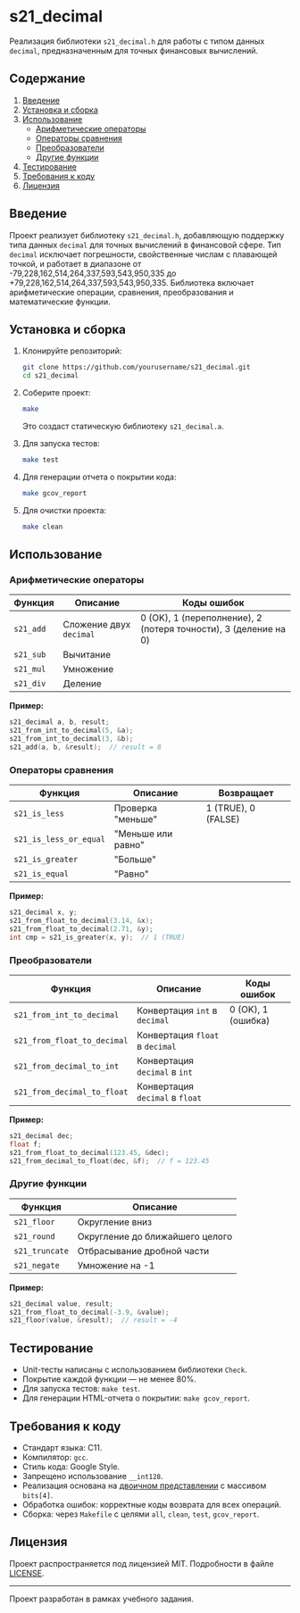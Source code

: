 # s21_decimal

Реализация библиотеки `s21_decimal.h` для работы с типом данных `decimal`, предназначенным для точных финансовых вычислений.

## Содержание

1. [Введение](#введение)
2. [Установка и сборка](#установка-и-сборка)
3. [Использование](#использование)
   - [Арифметические операторы](#арифметические-операторы)
   - [Операторы сравнения](#операторы-сравнения)
   - [Преобразователи](#преобразователи)
   - [Другие функции](#другие-функции)
4. [Тестирование](#тестирование)
5. [Требования к коду](#требования-к-коду)
6. [Лицензия](#лицензия)

## Введение

Проект реализует библиотеку `s21_decimal.h`, добавляющую поддержку типа данных `decimal` для точных вычислений в финансовой сфере. Тип `decimal` исключает погрешности, свойственные числам с плавающей точкой, и работает в диапазоне от -79,228,162,514,264,337,593,543,950,335 до +79,228,162,514,264,337,593,543,950,335. Библиотека включает арифметические операции, сравнения, преобразования и математические функции.

## Установка и сборка

1. Клонируйте репозиторий:
   ```bash
   git clone https://github.com/yourusername/s21_decimal.git
   cd s21_decimal
   ```

2. Соберите проект:
   ```bash
   make
   ```

   Это создаст статическую библиотеку `s21_decimal.a`.

3. Для запуска тестов:
   ```bash
   make test
   ```

4. Для генерации отчета о покрытии кода:
   ```bash
   make gcov_report
   ```

5. Для очистки проекта:
   ```bash
   make clean
   ```

## Использование

### Арифметические операторы

| Функция | Описание | Коды ошибок |
| ------ | ------ | ------ |
| `s21_add` | Сложение двух `decimal` | 0 (OK), 1 (переполнение), 2 (потеря точности), 3 (деление на 0) |
| `s21_sub` | Вычитание | |
| `s21_mul` | Умножение | |
| `s21_div` | Деление | |

**Пример:**
```c
s21_decimal a, b, result;
s21_from_int_to_decimal(5, &a);
s21_from_int_to_decimal(3, &b);
s21_add(a, b, &result);  // result = 8
```

### Операторы сравнения

| Функция | Описание | Возвращает |
| ------ | ------ | ------ |
| `s21_is_less` | Проверка "меньше" | 1 (TRUE), 0 (FALSE) |
| `s21_is_less_or_equal` | "Меньше или равно" | |
| `s21_is_greater` | "Больше" | |
| `s21_is_equal` | "Равно" | |

**Пример:**
```c
s21_decimal x, y;
s21_from_float_to_decimal(3.14, &x);
s21_from_float_to_decimal(2.71, &y);
int cmp = s21_is_greater(x, y);  // 1 (TRUE)
```

### Преобразователи

| Функция | Описание | Коды ошибок |
| ------ | ------ | ------ |
| `s21_from_int_to_decimal` | Конвертация `int` в `decimal` | 0 (OK), 1 (ошибка) |
| `s21_from_float_to_decimal` | Конвертация `float` в `decimal` | |
| `s21_from_decimal_to_int` | Конвертация `decimal` в `int` | |
| `s21_from_decimal_to_float` | Конвертация `decimal` в `float` | |

**Пример:**
```c
s21_decimal dec;
float f;
s21_from_float_to_decimal(123.45, &dec);
s21_from_decimal_to_float(dec, &f);  // f = 123.45
```

### Другие функции

| Функция | Описание |
| ------ | ------ |
| `s21_floor` | Округление вниз |
| `s21_round` | Округление до ближайшего целого |
| `s21_truncate` | Отбрасывание дробной части |
| `s21_negate` | Умножение на -1 |

**Пример:**
```c
s21_decimal value, result;
s21_from_float_to_decimal(-3.9, &value);
s21_floor(value, &result);  // result = -4
```

## Тестирование

- Unit-тесты написаны с использованием библиотеки `Check`.
- Покрытие каждой функции — не менее 80%.
- Для запуска тестов: `make test`.
- Для генерации HTML-отчета о покрытии: `make gcov_report`.

## Требования к коду

- Стандарт языка: C11.
- Компилятор: `gcc`.
- Стиль кода: Google Style.
- Запрещено использование `__int128`.
- Реализация основана на [двоичном представлении](#двоичное-представление) с массивом `bits[4]`.
- Обработка ошибок: корректные коды возврата для всех операций.
- Сборка: через `Makefile` с целями `all`, `clean`, `test`, `gcov_report`.

## Лицензия

Проект распространяется под лицензией MIT. Подробности в файле [LICENSE](LICENSE).

---

Проект разработан в рамках учебного задания.
